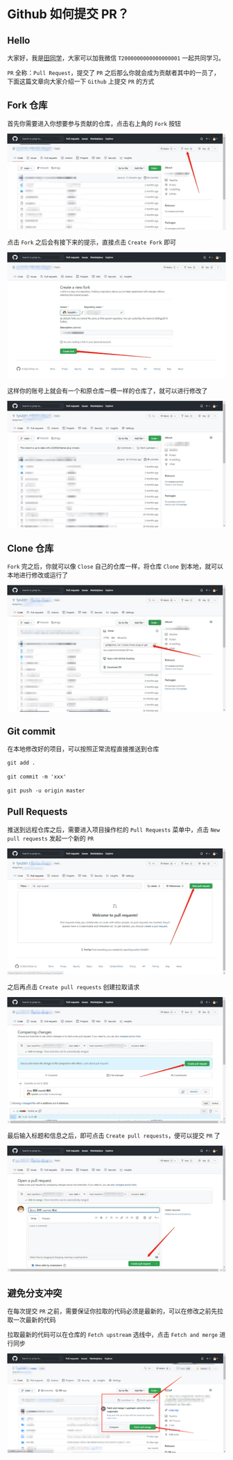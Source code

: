 # Github 如何提交 PR？

## Hello

大家好，我是[田同学](https://github.com/Tyh2001)，大家可以加我微信 `T2000000000000000001` 一起共同学习。

`PR` 全称：`Pull Request`，提交了 `PR` 之后那么你就会成为贡献者其中的一员了，下面这篇文章向大家介绍一下 `Github` 上提交 `PR` 的方式

## Fork 仓库

首先你需要进入你想要参与贡献的仓库，点击右上角的 `Fork` 按钮

![](./images/9.jpg)

点击 `Fork` 之后会有接下来的提示，直接点击 `Create Fork` 即可

![](./images/10.jpg)

这样你的账号上就会有一个和原仓库一模一样的仓库了，就可以进行修改了

![](./images/11.jpg)

## Clone 仓库

`Fork` 完之后，你就可以像 `Close` 自己的仓库一样，将仓库 `Clone` 到本地，就可以本地进行修改或运行了

![](./images/12.jpg)

## Git commit

在本地修改好的项目，可以按照正常流程直接推送到仓库

```shell
git add .

git commit -m 'xxx'

git push -u origin master
```

## Pull Requests

推送到远程仓库之后，需要进入项目操作栏的 `Pull Requests` 菜单中，点击 `New pull requests` 发起一个新的 `PR`

![](./images/13.jpg)

之后再点击 `Create pull requests` 创建拉取请求

![](./images/14.jpg)

最后输入标题和信息之后，即可点击 `Create pull requests`，便可以提交 `PR` 了

![](./images/15.jpg)

## 避免分支冲突

在每次提交 `PR` 之前，需要保证你拉取的代码必须是最新的，可以在修改之前先拉取一次最新的代码

拉取最新的代码可以在仓库的 `Fetch upstream` 选线中，点击 `Fetch and merge` 进行同步

![](./images/16.jpg)
